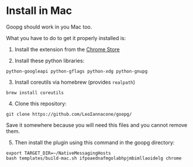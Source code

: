 # Install in Mac #

Goopg should work in you Mac too.

What you have to do to get it properly installed is:

1. Install the extension from the [Chrome Store](https://chrome.google.com/webstore/detail/goopg/ifpoaednafmgolabhpjmbimllaoidelg)

2. Install these python libraries:
 ```
 python-googleapi python-gflags python-xdg python-gnupg
```
3. Install coreutils via homebrew (provides `realpath`)
```
brew install coreutils
```

4. Clone this repository:
 ```
 git clone https://github.com/LeoIannacone/goopg/
 ```
 Save it somewhere because you will need this files and you cannot remove them.

5. Then install the plugin using this command in the goopg directory:
 ```
 export TARGET_DIR=~/NativeMessagingHosts
 bash templates/build-mac.sh ifpoaednafmgolabhpjmbimllaoidelg chrome
 ```
